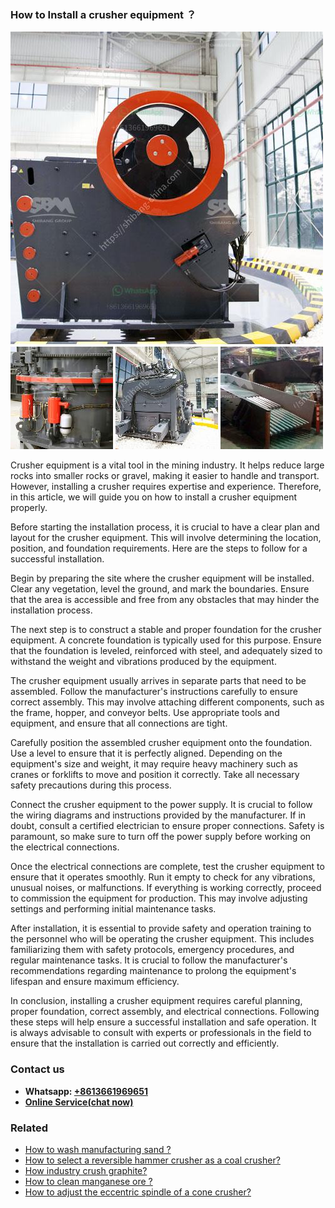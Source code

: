 <h3>How to Install a crusher equipment ？</h3><img src='1701745043.jpg' alt=''><p>Crusher equipment is a vital tool in the mining industry. It helps reduce large rocks into smaller rocks or gravel, making it easier to handle and transport. However, installing a crusher requires expertise and experience. Therefore, in this article, we will guide you on how to install a crusher equipment properly.</p><p>Before starting the installation process, it is crucial to have a clear plan and layout for the crusher equipment. This will involve determining the location, position, and foundation requirements. Here are the steps to follow for a successful installation.</p><p>Begin by preparing the site where the crusher equipment will be installed. Clear any vegetation, level the ground, and mark the boundaries. Ensure that the area is accessible and free from any obstacles that may hinder the installation process.</p><p>The next step is to construct a stable and proper foundation for the crusher equipment. A concrete foundation is typically used for this purpose. Ensure that the foundation is leveled, reinforced with steel, and adequately sized to withstand the weight and vibrations produced by the equipment.</p><p>The crusher equipment usually arrives in separate parts that need to be assembled. Follow the manufacturer's instructions carefully to ensure correct assembly. This may involve attaching different components, such as the frame, hopper, and conveyor belts. Use appropriate tools and equipment, and ensure that all connections are tight.</p><p>Carefully position the assembled crusher equipment onto the foundation. Use a level to ensure that it is perfectly aligned. Depending on the equipment's size and weight, it may require heavy machinery such as cranes or forklifts to move and position it correctly. Take all necessary safety precautions during this process.</p><p>Connect the crusher equipment to the power supply. It is crucial to follow the wiring diagrams and instructions provided by the manufacturer. If in doubt, consult a certified electrician to ensure proper connections. Safety is paramount, so make sure to turn off the power supply before working on the electrical connections.</p><p>Once the electrical connections are complete, test the crusher equipment to ensure that it operates smoothly. Run it empty to check for any vibrations, unusual noises, or malfunctions. If everything is working correctly, proceed to commission the equipment for production. This may involve adjusting settings and performing initial maintenance tasks.</p><p>After installation, it is essential to provide safety and operation training to the personnel who will be operating the crusher equipment. This includes familiarizing them with safety protocols, emergency procedures, and regular maintenance tasks. It is crucial to follow the manufacturer's recommendations regarding maintenance to prolong the equipment's lifespan and ensure maximum efficiency.</p><p>In conclusion, installing a crusher equipment requires careful planning, proper foundation, correct assembly, and electrical connections. Following these steps will help ensure a successful installation and safe operation. It is always advisable to consult with experts or professionals in the field to ensure that the installation is carried out correctly and efficiently.</p><h3>Contact us</h3><ul><li><strong>Whatsapp:&nbsp;<a href="https://wa.me/8613661969651">+8613661969651</a></strong></li><li><a href="https://swt.shibang-china.com/?git&amp;zhl&amp;How to Install a crusher equipment ？"><strong>Online Service(chat now)</strong></a></li></ul><h3>Related</h3><ul><li><a href='How to wash manufacturing sand .md'>How to wash manufacturing sand ?</a></li><li><a href='How to select a reversible hammer crusher as a coal crusher.md'>How to select a reversible hammer crusher as a coal crusher?</a></li><li><a href='How industry crush graphite.md'>How industry crush graphite?</a></li><li><a href='How to clean manganese ore .md'>How to clean manganese ore ?</a></li><li><a href='How to adjust the eccentric spindle of a cone crusher.md'>How to adjust the eccentric spindle of a cone crusher?</a></li></ul>